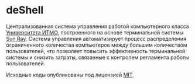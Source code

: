 deShell
=======

Централизованная система управления работой компьютерного класса [Университета ИТМО](http://www.ifmo.ru), построенного на основе терминальной системы [Sun Ray](https://en.wikipedia.org/wiki/Sun_Ray). Система управления автоматизирует процесс распределения ограниченного количества компьютеров между большим количеством пользователей, что позволяет повысить эффективность терминальной системы и снизить затраты, связанные с контролем регламента работы пользователей.

Исходные коды опубликованы под лицензией [MIT](LICENSE).
